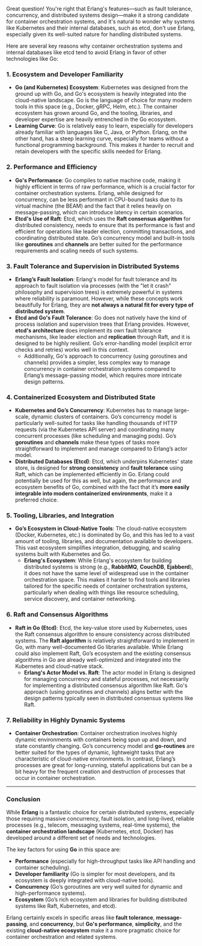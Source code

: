 Great question! You're right that Erlang's features—such as fault tolerance, concurrency, and distributed systems design—make it a strong candidate for container orchestration systems, and it's natural to wonder why systems like Kubernetes and their internal databases, such as etcd, don't use Erlang, especially given its well-suited nature for handling distributed systems.

Here are several key reasons why container orchestration systems and internal databases like etcd tend to avoid Erlang in favor of other technologies like Go:

### **1. Ecosystem and Developer Familiarity**
- **Go (and Kubernetes) Ecosystem**: Kubernetes was designed from the ground up with Go, and Go's ecosystem is heavily integrated into the cloud-native landscape. Go is the language of choice for many modern tools in this space (e.g., Docker, gRPC, Helm, etc.). The container ecosystem has grown around Go, and the tooling, libraries, and developer expertise are heavily entrenched in the Go ecosystem.
- **Learning Curve**: Go is relatively easy to learn, especially for developers already familiar with languages like C, Java, or Python. Erlang, on the other hand, has a steep learning curve, especially for teams without a functional programming background. This makes it harder to recruit and retain developers with the specific skills needed for Erlang.

### **2. Performance and Efficiency**
- **Go's Performance**: Go compiles to native machine code, making it highly efficient in terms of raw performance, which is a crucial factor for container orchestration systems. Erlang, while designed for concurrency, can be less performant in CPU-bound tasks due to its virtual machine (the BEAM) and the fact that it relies heavily on message-passing, which can introduce latency in certain scenarios.
- **Etcd's Use of Raft**: Etcd, which uses the **Raft consensus algorithm** for distributed consistency, needs to ensure that its performance is fast and efficient for operations like leader election, committing transactions, and coordinating distributed state. Go’s concurrency model and built-in tools like **goroutines** and **channels** are better suited for the performance requirements and scaling needs of such systems.

### **3. Fault Tolerance and Supervision in Distributed Systems**
- **Erlang’s Fault Isolation**: Erlang's model for fault tolerance and its approach to fault isolation via processes (with the "let it crash" philosophy and supervision trees) is extremely powerful in systems where reliability is paramount. However, while these concepts work beautifully for Erlang, they are **not always a natural fit for every type of distributed system**.
- **Etcd and Go's Fault Tolerance**: Go does not natively have the kind of process isolation and supervision trees that Erlang provides. However, **etcd's architecture** does implement its own fault tolerance mechanisms, like leader election and **replication** through Raft, and it is designed to be highly resilient. Go’s error-handling model (explicit error checks and retries) works well in this context.
  - Additionally, Go's approach to concurrency (using goroutines and channels) provides a simpler, less complex way to manage concurrency in container orchestration systems compared to Erlang’s message-passing model, which requires more intricate design patterns.

### **4. Containerized Ecosystem and Distributed State**
- **Kubernetes and Go’s Concurrency**: Kubernetes has to manage large-scale, dynamic clusters of containers. Go’s concurrency model is particularly well-suited for tasks like handling thousands of HTTP requests (via the Kubernetes API server) and coordinating many concurrent processes (like scheduling and managing pods). Go’s **goroutines** and **channels** make these types of tasks more straightforward to implement and manage compared to Erlang’s actor model.
- **Distributed Databases (Etcd)**: Etcd, which underpins Kubernetes' state store, is designed for **strong consistency** and **fault tolerance** using Raft, which can be implemented efficiently in Go. Erlang could potentially be used for this as well, but again, the performance and ecosystem benefits of Go, combined with the fact that it’s **more easily integrable into modern containerized environments**, make it a preferred choice.

### **5. Tooling, Libraries, and Integration**
- **Go’s Ecosystem in Cloud-Native Tools**: The cloud-native ecosystem (Docker, Kubernetes, etc.) is dominated by Go, and this has led to a vast amount of tooling, libraries, and documentation available to developers. This vast ecosystem simplifies integration, debugging, and scaling systems built with Kubernetes and Go.
  - **Erlang's Ecosystem**: While Erlang's ecosystem for building distributed systems is strong (e.g., **RabbitMQ**, **CouchDB**, **Ejabberd**), it does not have the same level of widespread use in the container orchestration space. This makes it harder to find tools and libraries tailored for the specific needs of container orchestration systems, particularly when dealing with things like resource scheduling, service discovery, and container networking.

### **6. Raft and Consensus Algorithms**
- **Raft in Go (Etcd)**: Etcd, the key-value store used by Kubernetes, uses the Raft consensus algorithm to ensure consistency across distributed systems. The **Raft algorithm** is relatively straightforward to implement in Go, with many well-documented Go libraries available. While Erlang could also implement Raft, Go’s ecosystem and the existing consensus algorithms in Go are already well-optimized and integrated into the Kubernetes and cloud-native stack.
  - **Erlang's Actor Model vs. Raft**: The actor model in Erlang is designed for managing concurrency and stateful processes, not necessarily for implementing a distributed consensus algorithm like Raft. Go's approach (using goroutines and channels) aligns better with the design patterns typically seen in distributed consensus systems like Raft.

### **7. Reliability in Highly Dynamic Systems**
- **Container Orchestration**: Container orchestration involves highly dynamic environments with containers being spun up and down, and state constantly changing. Go’s concurrency model and **go-routines** are better suited for the types of dynamic, lightweight tasks that are characteristic of cloud-native environments. In contrast, Erlang’s processes are great for long-running, stateful applications but can be a bit heavy for the frequent creation and destruction of processes that occur in container orchestration.
  
---

### **Conclusion**
While **Erlang** is a fantastic choice for certain distributed systems, especially those requiring massive concurrency, fault isolation, and long-lived, reliable processes (e.g., telecom, messaging systems, real-time systems), the **container orchestration landscape** (Kubernetes, etcd, Docker) has developed around a different set of needs and technologies. 

The key factors for using **Go** in this space are:
- **Performance** (especially for high-throughput tasks like API handling and container scheduling).
- **Developer familiarity** (Go is simpler for most developers, and its ecosystem is deeply integrated with cloud-native tools).
- **Concurrency** (Go’s goroutines are very well suited for dynamic and high-performance systems).
- **Ecosystem** (Go’s rich ecosystem and libraries for building distributed systems like Raft, Kubernetes, and etcd).

Erlang certainly excels in specific areas like **fault tolerance**, **message-passing**, and **concurrency**, but **Go's performance**, **simplicity**, and the existing **cloud-native ecosystem** make it a more pragmatic choice for container orchestration and related systems.
